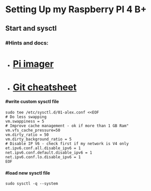 # Setting Up my Raspberry PI 4 B+
## Start and sysctl


### #Hints and docs:
- # [Pi imager](https://www.raspberrypi.com/news/raspberry-pi-imager-imaging-utility)
- # [Git cheatsheet](https://education.github.com/git-cheat-sheet-education.pdf)


#### #write custom sysctl file
```
sudo tee /etc/sysctl.d/01-alex.conf <<EOF
# Do less swapping
vm.swappiness = 5
# Improve cache management - ok if more than 1 GB Ram"
vm.vfs_cache_pressure=50
vm.dirty_ratio = 50
vm.dirty_background_ratio = 5
# Disable IP V6 - check first if my network is V4 only
et.ipv6.conf.all.disable_ipv6 = 1
net.ipv6.conf.default.disable_ipv6 = 1
net.ipv6.conf.lo.disable_ipv6 = 1
EOF
```

#### #load new sysctl file
```
sudo sysctl -q --system
```
